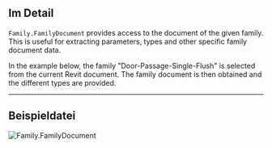 ## Im Detail
`Family.FamilyDocument` provides access to the document of the given family. This is useful for extracting parameters, types and other specific family document data.

In the example below, the family "Door-Passage-Single-Flush" is selected from the current Revit document. The family document is then obtained and the different types are provided.
___
## Beispieldatei

![Family.FamilyDocument](./Revit.Elements.Family.FamilyDocument_img.jpg)
